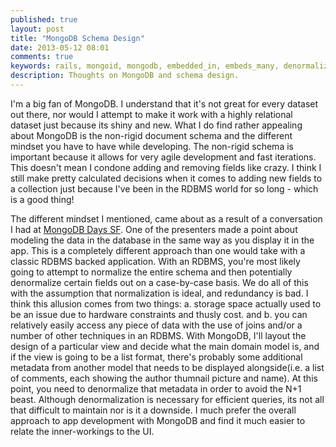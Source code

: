 ```yaml
---
published: true
layout: post
title: "MongoDB Schema Design"
date: 2013-05-12 08:01
comments: true
keywords: rails, mongoid, mongodb, embedded_in, embeds_many, denormalizing
description: Thoughts on MongoDB and schema design.
---
```


I'm a big fan of MongoDB. I understand that it's not great for every dataset out there, nor would I attempt to make it work with a highly relational dataset just because its shiny and new. What I do find rather appealing about MongoDB is the non-rigid document schema and the different mindset you have to have while developing. The non-rigid schema is important because it allows for very agile development and fast iterations. This doesn't mean I condone adding and removing fields like crazy. I think I still make pretty calculated decisions when it comes to adding new fields to a collection just because I've been in the RDBMS world for so long - which is a good thing! 
<!--more-->
The different mindset I mentioned, came about as a result of a conversation I had at [MongoDB Days SF](http://www.10gen.com/events/mongodb-san-francisco-2013). One of the presenters made a point about modeling the data in the database in the same way as you display it in the app. This is a completely different approach than one would take with a classic RDBMS backed application. With an RDBMS, you're most likely going to attempt to normalize the entire schema and then potentially denormalize certain fields out on a case-by-case basis. We do all of this with the assumption that normalization is ideal, and redundancy is bad. I think this allusion comes from two things: a. storage space actually used to be an issue due to hardware constraints and thusly cost. and b. you can relatively easily access any piece of data with the use of joins and/or a number of other techniques in an RDBMS. With MongoDB, I'll layout the design of a particular view and decide what the main domain model is, and if the view is going to be a list format, there's probably some additional metadata from another model that needs to be displayed alongside(i.e. a list of comments, each showing the author thumnail picture and name). At this point, you need to denormalize that metadata in order to avoid the N+1 beast. Although denormalization is necessary for efficient queries, its not all that difficult to maintain nor is it a downside. I much prefer the overall approach to app development with MongoDB and find it much easier to relate the inner-workings to the UI. 
